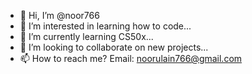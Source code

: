 - 👋 Hi, I’m @noor766
- 👀 I’m interested in learning how to code...
- 🌱 I’m currently learning CS50x...
- 💞️ I’m looking to collaborate on new projects...
- 📫 How to reach me? Email: noorulain766@gmail.com
<!---
noor766/noor766 is a ✨ special ✨ repository because its `README.md` (this file) appears on your GitHub profile.
You can click the Preview link to take a look at your changes.
--->
